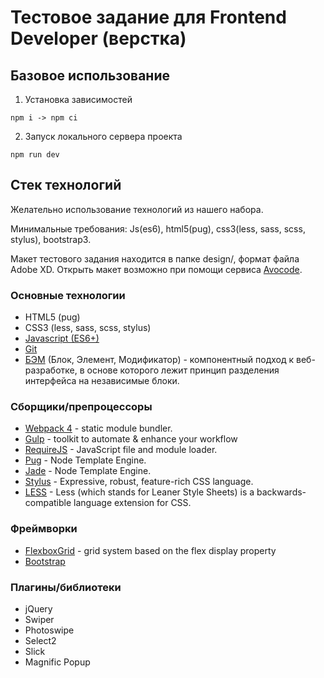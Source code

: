 # Тестовое задание для Frontend Developer (верстка)

## Базовое использование

1. Установка зависимостей
```
npm i -> npm ci
```

2. Запуск локального сервера проекта

```
npm run dev
```

## Стек технологий
Желательно использование технологий из нашего набора.

Минимальные требования: Js(es6), html5(pug), css3(less, sass, scss, stylus), bootstrap3.

Макет тестового задания находится в папке design/, формат файла Adobe XD. Открыть макет возможно при помощи сервиса [Avocode](http://avocode.com).

### Основные технологии
- HTML5 (pug)
- CSS3 (less, sass, scss, stylus)
- [Javascript (ES6+)](https://learn.javascript.ru/)
- [Git](https://git-scm.com/book/ru/v2)
- [БЭМ](https://yandex.ru/dev/bem/) (Блок, Элемент, Модификатор) - компонентный подход к веб-разработке, в основе которого лежит принцип разделения интерфейса на независимые блоки.

### Сборщики/препроцессоры
- [Webpack 4](https://webpack.js.org/) - static module bundler.
- [Gulp](https://gulpjs.com/) - toolkit to automate & enhance your workflow
- [RequireJS](https://requirejs.org/) - JavaScript file and module loader.
- [Pug](https://pugjs.org/) - Node Template Engine.
- [Jade](http://jade-lang.com/) - Node Template Engine.
- [Stylus](https://stylus-lang.com/) - Expressive, robust, feature-rich CSS language.
- [LESS](http://lesscss.org/) - Less (which stands for Leaner Style Sheets) is a backwards-compatible language extension for CSS.

### Фреймворки
- [FlexboxGrid](http://flexboxgrid.com/) - grid system based on the flex display property
- [Bootstrap](https://getbootstrap.com/)

### Плагины/библиотеки
- jQuery
- Swiper
- Photoswipe
- Select2
- Slick
- Magnific Popup
